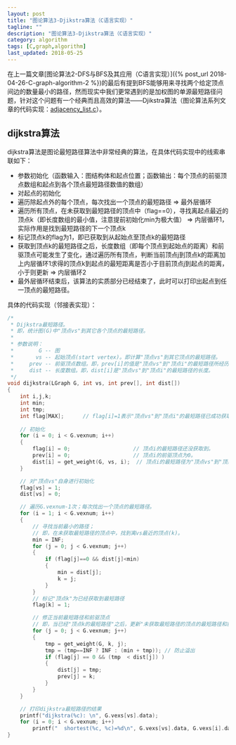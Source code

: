 ```yaml
---
layout: post
title: "图论算法3-Djikstra算法（C语言实现）"
tagline: ""
description: "图论算法3-Djikstra算法（C语言实现）"
category: algorithm
tags: [C,graph,algorithm]
last_updated: 2018-05-25
---
```


在上一篇文章[图论算法2-DFS与BFS及其应用（C语言实现）]({% post_url 2018-04-26-C-graph-algorithm-2 %})的最后有提到BFS能够用来寻找两个给定顶点间边的数量最小的路径，然而现实中我们更常遇到的是加权图的单源最短路径问题，针对这个问题有一个经典而且高效的算法——Djikstra算法（图论算法系列文章的代码实现：[adjacency_list.c]({{site.url}}/assets/adjacency_list.c)）。

## dijkstra算法
dijkstra算法是图论最短路径算法中非常经典的算法，在具体代码实现中的线索串联如下：
+ 参数初始化（函数输入：图结构体和起点位置；函数输出：每个顶点的前驱顶点数组和起点到各个顶点最短路径数值的数组）
+ 对起点的初始化
+ 遍历除起点外的每个顶点，每次找出一个顶点的最短路径 => 最外层循环
+ 遍历所有顶点，在未获取到最短路径的顶点中（flag==0），寻找离起点最近的顶点k（即长度数组的最小值，注意提前初始化min为极大值） => 内层循环1，实际作用是找到最短路径的下一个顶点k
+ 标记顶点k的flag为1，即已获取到从起始点至顶点k的最短路径
+ 获取到顶点k的最短路径之后，长度数组（即每个顶点到起始点的距离）和前驱顶点可能发生了变化，通过遍历所有顶点，判断当前顶点j到顶点k的距离加上内层循环1求得的顶点k到起点的最短距离是否小于目前顶点j到起点的距离，小于则更新 => 内层循环2
+ 最外层循环结束后，该算法的实质部分已经结束了，此时可以打印出起点到任一顶点的最短路径。

具体的代码实现（邻接表实现）：
```C++
/*
 * Dijkstra最短路径。
 * 即，统计图(G)中"顶点vs"到其它各个顶点的最短路径。
 *
 * 参数说明：
 *        G -- 图
 *       vs -- 起始顶点(start vertex)。即计算"顶点vs"到其它顶点的最短路径。
 *     prev -- 前驱顶点数组。即，prev[i]的值是"顶点vs"到"顶点i"的最短路径所经历的全部顶点中，位于"顶点i"之前的那个顶点。
 *     dist -- 长度数组。即，dist[i]是"顶点vs"到"顶点i"的最短路径的长度。
 */
void dijkstra(LGraph G, int vs, int prev[], int dist[])
{
    int i,j,k;
    int min;
    int tmp;
    int flag[MAX];      // flag[i]=1表示"顶点vs"到"顶点i"的最短路径已成功获取。
    
    // 初始化
    for (i = 0; i < G.vexnum; i++)
    {
        flag[i] = 0;                    // 顶点i的最短路径还没获取到。
        prev[i] = 0;                    // 顶点i的前驱顶点为0。
        dist[i] = get_weight(G, vs, i);  // 顶点i的最短路径为"顶点vs"到"顶点i"的权。
    }

    // 对"顶点vs"自身进行初始化
    flag[vs] = 1;
    dist[vs] = 0;

    // 遍历G.vexnum-1次；每次找出一个顶点的最短路径。
    for (i = 1; i < G.vexnum; i++)
    {
        // 寻找当前最小的路径；
        // 即，在未获取最短路径的顶点中，找到离vs最近的顶点(k)。
        min = INF;
        for (j = 0; j < G.vexnum; j++)
        {
            if (flag[j]==0 && dist[j]<min)
            {
                min = dist[j];
                k = j;
            }
        }
        // 标记"顶点k"为已经获取到最短路径
        flag[k] = 1;

        // 修正当前最短路径和前驱顶点
        // 即，当已经"顶点k的最短路径"之后，更新"未获取最短路径的顶点的最短路径和前驱顶点"。
        for (j = 0; j < G.vexnum; j++)
        {
            tmp = get_weight(G, k, j);
            tmp = (tmp==INF ? INF : (min + tmp)); // 防止溢出
            if (flag[j] == 0 && (tmp  < dist[j]) )
            {
                dist[j] = tmp;
                prev[j] = k;
            }
        }
    }

    // 打印dijkstra最短路径的结果
    printf("dijkstra(%c): \n", G.vexs[vs].data);
    for (i = 0; i < G.vexnum; i++)
        printf("  shortest(%c, %c)=%d\n", G.vexs[vs].data, G.vexs[i].data, dist[i]);
}
```
